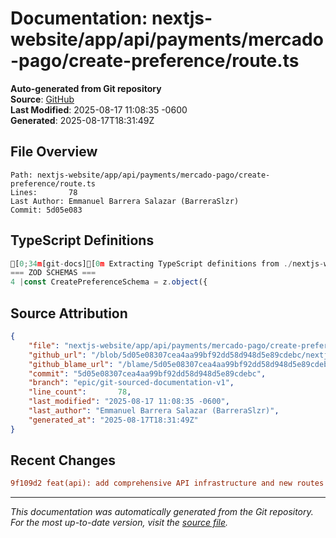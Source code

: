 # Documentation: nextjs-website/app/api/payments/mercado-pago/create-preference/route.ts

**Auto-generated from Git repository**  
**Source**: [GitHub](/blob/5d05e08307cea4aa99bf92dd58d948d5e89cdebc/nextjs-website/app/api/payments/mercado-pago/create-preference/route.ts)  
**Last Modified**: 2025-08-17 11:08:35 -0600  
**Generated**: 2025-08-17T18:31:49Z

## File Overview

```
Path: nextjs-website/app/api/payments/mercado-pago/create-preference/route.ts
Lines:       78
Last Author: Emmanuel Barrera Salazar (BarreraSlzr)
Commit: 5d05e083
```

## TypeScript Definitions

```typescript
[0;34m[git-docs][0m Extracting TypeScript definitions from ./nextjs-website/app/api/payments/mercado-pago/create-preference/route.ts
=== ZOD SCHEMAS ===
4 |const CreatePreferenceSchema = z.object({
```

## Source Attribution

```json
{
    "file": "nextjs-website/app/api/payments/mercado-pago/create-preference/route.ts",
    "github_url": "/blob/5d05e08307cea4aa99bf92dd58d948d5e89cdebc/nextjs-website/app/api/payments/mercado-pago/create-preference/route.ts",
    "github_blame_url": "/blame/5d05e08307cea4aa99bf92dd58d948d5e89cdebc/nextjs-website/app/api/payments/mercado-pago/create-preference/route.ts",
    "commit": "5d05e08307cea4aa99bf92dd58d948d5e89cdebc",
    "branch": "epic/git-sourced-documentation-v1",
    "line_count":       78,
    "last_modified": "2025-08-17 11:08:35 -0600",
    "last_author": "Emmanuel Barrera Salazar (BarreraSlzr)",
    "generated_at": "2025-08-17T18:31:49Z"
}
```

## Recent Changes

```diff
9f109d2 feat(api): add comprehensive API infrastructure and new routes
```

---
*This documentation was automatically generated from the Git repository. 
For the most up-to-date version, visit the [source file](/blob/5d05e08307cea4aa99bf92dd58d948d5e89cdebc/nextjs-website/app/api/payments/mercado-pago/create-preference/route.ts).*
